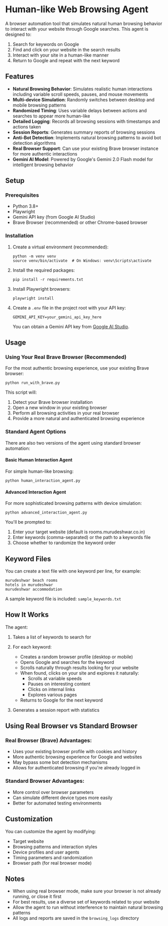 # Human-like Web Browsing Agent

A browser automation tool that simulates natural human browsing behavior to interact with your website through Google searches. This agent is designed to:

1. Search for keywords on Google
2. Find and click on your website in the search results
3. Interact with your site in a human-like manner
4. Return to Google and repeat with the next keyword

## Features

- **Natural Browsing Behavior**: Simulates realistic human interactions including variable scroll speeds, pauses, and mouse movements
- **Multi-device Simulation**: Randomly switches between desktop and mobile browsing patterns
- **Randomized Timing**: Uses variable delays between actions and searches to appear more human-like
- **Detailed Logging**: Records all browsing sessions with timestamps and actions taken
- **Session Reports**: Generates summary reports of browsing sessions
- **Anti-Bot Detection**: Implements natural browsing patterns to avoid bot detection algorithms
- **Real Browser Support**: Can use your existing Brave browser instance for more authentic interactions
- **Gemini AI Model**: Powered by Google's Gemini 2.0 Flash model for intelligent browsing behavior

## Setup

### Prerequisites

- Python 3.8+
- Playwright
- Gemini API key (from Google AI Studio)
- Brave Browser (recommended) or other Chrome-based browser

### Installation

1. Create a virtual environment (recommended):
   ```
   python -m venv venv
   source venv/bin/activate  # On Windows: venv\Scripts\activate
   ```

2. Install the required packages:
   ```
   pip install -r requirements.txt
   ```

3. Install Playwright browsers:
   ```
   playwright install
   ```

4. Create a `.env` file in the project root with your API key:
   ```
   GEMINI_API_KEY=your_gemini_api_key_here
   ```
   You can obtain a Gemini API key from [Google AI Studio](https://ai.google.dev/).

## Usage

### Using Your Real Brave Browser (Recommended)

For the most authentic browsing experience, use your existing Brave browser:

```
python run_with_brave.py
```

This script will:
1. Detect your Brave browser installation
2. Open a new window in your existing browser
3. Perform all browsing activities in your real browser
4. Provide a more natural and authenticated browsing experience

### Standard Agent Options

There are also two versions of the agent using standard browser automation:

#### Basic Human Interaction Agent

For simple human-like browsing:

```
python human_interaction_agent.py
```

#### Advanced Interaction Agent

For more sophisticated browsing patterns with device simulation:

```
python advanced_interaction_agent.py
```

You'll be prompted to:
1. Enter your target website (default is rooms.murudeshwar.co.in)
2. Enter keywords (comma-separated) or the path to a keywords file
3. Choose whether to randomize the keyword order

## Keyword Files

You can create a text file with one keyword per line, for example:
```
murudeshwar beach rooms
hotels in murudeshwar
murudeshwar accommodation
```

A sample keyword file is included: `sample_keywords.txt`

## How It Works

The agent:

1. Takes a list of keywords to search for
2. For each keyword:
   - Creates a random browser profile (desktop or mobile)
   - Opens Google and searches for the keyword
   - Scrolls naturally through results looking for your website
   - When found, clicks on your site and explores it naturally:
     - Scrolls at variable speeds
     - Pauses on interesting content
     - Clicks on internal links
     - Explores various pages
   - Returns to Google for the next keyword

3. Generates a session report with statistics

## Using Real Browser vs Standard Browser

### Real Browser (Brave) Advantages:
- Uses your existing browser profile with cookies and history
- More authentic browsing experience for Google and websites
- May bypass some bot detection mechanisms
- Allows for authenticated browsing if you're already logged in

### Standard Browser Advantages:
- More control over browser parameters
- Can simulate different device types more easily
- Better for automated testing environments

## Customization

You can customize the agent by modifying:
- Target website
- Browsing patterns and interaction styles
- Device profiles and user agents
- Timing parameters and randomization
- Browser path (for real browser mode)

## Notes

- When using real browser mode, make sure your browser is not already running, or close it first
- For best results, use a diverse set of keywords related to your website
- Allow the agent to run without interference to maintain natural browsing patterns
- All logs and reports are saved in the `browsing_logs` directory 